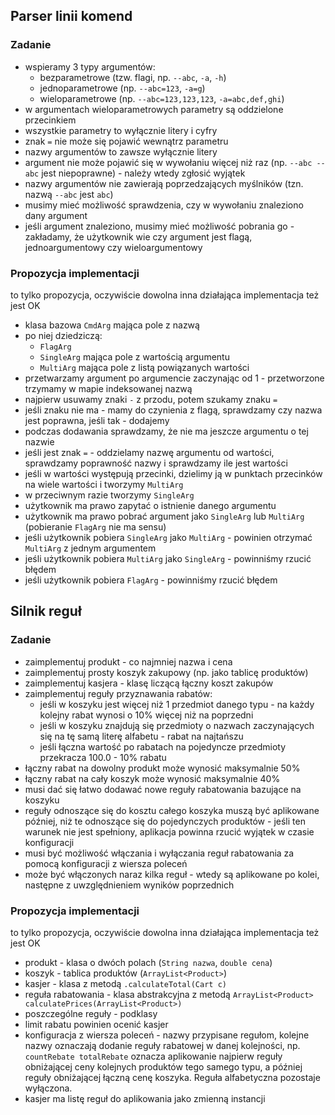 ## Parser linii komend

### Zadanie
 - wspieramy 3 typy argumentów:
   - bezparametrowe (tzw. flagi, np. `--abc`, `-a`, `-h`)
   - jednoparametrowe (np. `--abc=123`, `-a=g`)
   - wieloparametrowe (np. `--abc=123,123,123`, `-a=abc,def,ghi`)
 - w argumentach wieloparametrowych parametry są oddzielone przecinkiem
 - wszystkie parametry to wyłącznie litery i cyfry
 - znak `=` nie może się pojawić wewnątrz parametru
 - nazwy argumentów to zawsze wyłącznie litery
 - argument nie może pojawić się w wywołaniu więcej niż raz (np. `--abc --abc` jest niepoprawne) - należy wtedy zgłosić wyjątek
 - nazwy argumentów nie zawierają poprzedzających myślników (tzn. nazwą `--abc` jest `abc`)
 - musimy mieć możliwość sprawdzenia, czy w wywołaniu znaleziono dany argument
 - jeśli argument znaleziono, musimy mieć możliwość pobrania go - zakładamy, że użytkownik wie czy argument jest flagą, jednoargumentowy
 czy wieloargumentowy
 
### Propozycja implementacji

to tylko propozycja, oczywiście dowolna inna działająca implementacja też jest OK

 - klasa bazowa `CmdArg` mająca pole z nazwą
 - po niej dziedziczą:
   - `FlagArg`
   - `SingleArg` mająca pole z wartością argumentu
   - `MultiArg` mająca pole z listą powiązanych wartości
 - przetwarzamy argument po argumencie zaczynając od 1 - przetworzone trzymamy w mapie indeksowanej nazwą
 - najpierw usuwamy znaki `-` z przodu, potem szukamy znaku `=`
 - jeśli znaku nie ma - mamy do czynienia z flagą, sprawdzamy czy nazwa jest poprawna, jeśli tak - dodajemy
 - podczas dodawania sprawdzamy, że nie ma jeszcze argumentu o tej nazwie
 - jeśli jest znak `=` - oddzielamy nazwę argumentu od wartości, sprawdzamy poprawność nazwy i sprawdzamy ile jest wartości
 - jeśli w wartości występują przecinki, dzielimy ją w punktach przecinków na wiele wartości i tworzymy `MultiArg`
 - w przeciwnym razie tworzymy `SingleArg`
 - użytkownik ma prawo zapytać o istnienie danego argumentu
 - użytkownik ma prawo pobrać argument jako `SingleArg` lub `MultiArg` (pobieranie `FlagArg` nie ma sensu)
 - jeśli użytkownik pobiera `SingleArg` jako `MultiArg` - powinien otrzymać `MultiArg` z jednym argumentem
 - jeśli użytkownik pobiera `MultiArg` jako `SingleArg` - powinniśmy rzucić błędem
 - jeśli użytkownik pobiera `FlagArg` - powinniśmy rzucić błędem

## Silnik reguł

### Zadanie
 - zaimplementuj produkt - co najmniej nazwa i cena
 - zaimplementuj prosty koszyk zakupowy (np. jako tablicę produktów)
 - zaimplementuj kasjera - klasę liczącą łączny koszt zakupów
 - zaimplementuj reguły przyznawania rabatów:
   - jeśli w koszyku jest więcej niż 1 przedmiot danego typu - na każdy kolejny rabat wynosi o 10% więcej niż na poprzedni
   - jeśli w koszyku znajdują się przedmioty o nazwach zaczynających się na tę samą literę alfabetu - rabat na najtańszu 
   - jeśli łączna wartość po rabatach na pojedyncze przedmioty przekracza 100.0 - 10% rabatu
 - łączny rabat na dowolny produkt może wynosić maksymalnie 50%
 - łączny rabat na cały koszyk może wynosić maksymalnie 40%
 - musi dać się łatwo dodawać nowe reguły rabatowania bazujące na koszyku
 - reguły odnoszące się do kosztu całego koszyka muszą być aplikowane później, niż te odnoszące się do pojedynczych produktów - jeśli
 ten warunek nie jest spełniony, aplikacja powinna rzucić wyjątek w czasie konfiguracji
 - musi być możliwość włączania i wyłączania reguł rabatowania za pomocą konfiguracji z wiersza poleceń
 - może być włączonych naraz kilka reguł - wtedy są aplikowane po kolei, następne z uwzględnieniem wyników poprzednich
 
### Propozycja implementacji

to tylko propozycja, oczywiście dowolna inna działająca implementacja też jest OK

 - produkt - klasa o dwóch polach (`String nazwa`, `double cena`)
 - koszyk - tablica produktów (`ArrayList<Product>`)
 - kasjer - klasa z metodą `.calculateTotal(Cart c)`
 - reguła rabatowania - klasa abstrakcyjna z metodą `ArrayList<Product> calculatePrices(ArrayList<Product>)`
 - poszczególne reguły - podklasy
 - limit rabatu powinien ocenić kasjer
 - konfiguracja z wiersza poleceń - nazwy przypisane regułom, kolejne nazwy oznaczają dodanie reguły rabatowej w danej kolejności, 
 np. `countRebate totalRebate` oznacza aplikowanie najpierw reguły obniżającej ceny kolejnych produktów tego samego typu, a później 
 reguły obniżającej łączną cenę koszyka. Reguła alfabetyczna pozostaje wyłączona.
 - kasjer ma listę reguł do aplikowania jako zmienną instancji
